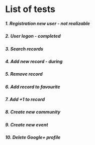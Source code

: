 # List of tests

##### 1. Registration new user - not realizable
##### 2. User logon - completed
##### 3. Search records 
##### 4. Add new record - during
##### 5. Remove record 
##### 6. Add record to favourite
##### 7. Add +1 to record 
##### 8. Create new community
##### 9. Create new event
##### 10. Delete Google+ profile